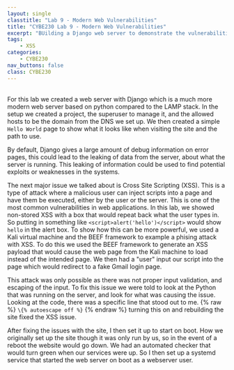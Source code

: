 ```yaml
---
layout: single
classtitle: "Lab 9 - Modern Web Vulnerabilities"
title: "CYBE230 Lab 9 - Modern Web Vulnerabilities"
excerpt: "BUilding a Django web server to demonstrate the vulnerabilities of modern web applications"
tags:
    - XSS
categories:
    - CYBE230
nav_buttons: false
class: CYBE230
---
```

\
For this lab we created a web server with Django which is a much more modern web server based on python compared to the LAMP stack. In the setup we created a project, the superuser to manage it, and the allowed hosts to be the domain from the DNS we set up. We then created a simple ```Hello World``` page to show what it looks like when visiting the site and the path to use.

By default, Django gives a large amount of debug information on error pages, this could lead to the leaking of data from the server, about what the server is running. This leaking of information could be used to find potential exploits or weaknesses in the systems.

The next major issue we talked about is Cross Site Scripting (XSS). This is a type of attack where a malicious user can inject scripts into a page and have them be executed, either by the user or the server. This is one of the most common vulnerabilities in web applications. In this lab, we showed non-stored XSS with a box that would repeat back what the user types in. So putting in something like ```<script>alert('hello')</script>``` would show ```hello``` in the alert box. To show how this can be more powerful, we used a Kali virtual machine and the BEEF framework to example a phising attack with XSS. To do this we used the BEEF framework to generate an XSS payload that would cause the web page from the Kali machine to load instead of the intended page. We then had a "user" input our script into the page which would redirect to a fake Gmail login page.

This attack was only possible as there was not proper input validation, and escaping of the input. To fix this issue we were told to look at the Python that was running on the server, and look for what was causing the issue. Looking at the code, there was a specific line that stood out to me. {% raw %} ```\{% autoescape off %}``` {% endraw %} turning this on and rebuilding the site fixed the XSS issue.

After fixing the issues with the site, I then set it up to start on boot. How we originally set up the site though it was only run by us, so in the event of a reboot the website would go down. We had an automated checker that would turn green when our services were up. So I then set up a systemd service that started the web server on boot as a webserver user.
